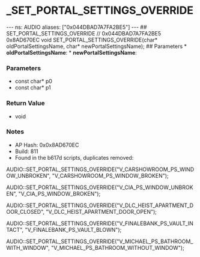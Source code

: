 # _SET_PORTAL_SETTINGS_OVERRIDE

--- ns: AUDIO aliases: ["0x044DBAD7A7FA2BE5"] --- ## SET_PORTAL_SETTINGS_OVERRIDE  // 0x044DBAD7A7FA2BE5 0x8AD670EC void SET_PORTAL_SETTINGS_OVERRIDE(char* oldPortalSettingsName, char* newPortalSettingsName);  ## Parameters * **oldPortalSettingsName**: * **newPortalSettingsName**:

### Parameters
* const char* p0
* const char* p1

### Return Value
* void

### Notes
* AP Hash: 0x0x8AD670EC
* Build: 811
* Found in the b617d scripts, duplicates removed:  

AUDIO::SET_PORTAL_SETTINGS_OVERRIDE("V_CARSHOWROOM_PS_WINDOW_UNBROKEN", "V_CARSHOWROOM_PS_WINDOW_BROKEN");

 AUDIO::SET_PORTAL_SETTINGS_OVERRIDE("V_CIA_PS_WINDOW_UNBROKEN", "V_CIA_PS_WINDOW_BROKEN");

 AUDIO::SET_PORTAL_SETTINGS_OVERRIDE("V_DLC_HEIST_APARTMENT_DOOR_CLOSED", "V_DLC_HEIST_APARTMENT_DOOR_OPEN");

 AUDIO::SET_PORTAL_SETTINGS_OVERRIDE("V_FINALEBANK_PS_VAULT_INTACT", "V_FINALEBANK_PS_VAULT_BLOWN");

 AUDIO::SET_PORTAL_SETTINGS_OVERRIDE("V_MICHAEL_PS_BATHROOM_WITH_WINDOW", "V_MICHAEL_PS_BATHROOM_WITHOUT_WINDOW");


